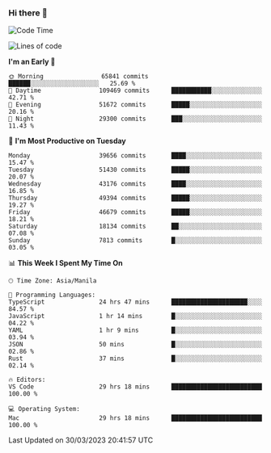 ### Hi there 👋

<!--START_SECTION:waka-->
![Code Time](http://img.shields.io/badge/Code%20Time-3%2C796%20hrs%2043%20mins-blue)

![Lines of code](https://img.shields.io/badge/From%20Hello%20World%20I%27ve%20Written-101.2%20million%20lines%20of%20code-blue)

**I'm an Early 🐤** 

```text
🌞 Morning                65841 commits       ██████░░░░░░░░░░░░░░░░░░░   25.69 % 
🌆 Daytime                109469 commits      ███████████░░░░░░░░░░░░░░   42.71 % 
🌃 Evening                51672 commits       █████░░░░░░░░░░░░░░░░░░░░   20.16 % 
🌙 Night                  29300 commits       ███░░░░░░░░░░░░░░░░░░░░░░   11.43 % 
```
📅 **I'm Most Productive on Tuesday** 

```text
Monday                   39656 commits       ████░░░░░░░░░░░░░░░░░░░░░   15.47 % 
Tuesday                  51430 commits       █████░░░░░░░░░░░░░░░░░░░░   20.07 % 
Wednesday                43176 commits       ████░░░░░░░░░░░░░░░░░░░░░   16.85 % 
Thursday                 49394 commits       █████░░░░░░░░░░░░░░░░░░░░   19.27 % 
Friday                   46679 commits       █████░░░░░░░░░░░░░░░░░░░░   18.21 % 
Saturday                 18134 commits       ██░░░░░░░░░░░░░░░░░░░░░░░   07.08 % 
Sunday                   7813 commits        █░░░░░░░░░░░░░░░░░░░░░░░░   03.05 % 
```


📊 **This Week I Spent My Time On** 

```text
🕑︎ Time Zone: Asia/Manila

💬 Programming Languages: 
TypeScript               24 hrs 47 mins      █████████████████████░░░░   84.57 % 
JavaScript               1 hr 14 mins        █░░░░░░░░░░░░░░░░░░░░░░░░   04.22 % 
YAML                     1 hr 9 mins         █░░░░░░░░░░░░░░░░░░░░░░░░   03.94 % 
JSON                     50 mins             █░░░░░░░░░░░░░░░░░░░░░░░░   02.86 % 
Rust                     37 mins             █░░░░░░░░░░░░░░░░░░░░░░░░   02.14 % 

🔥 Editors: 
VS Code                  29 hrs 18 mins      █████████████████████████   100.00 % 

💻 Operating System: 
Mac                      29 hrs 18 mins      █████████████████████████   100.00 % 
```


 Last Updated on 30/03/2023 20:41:57 UTC
<!--END_SECTION:waka-->


<!--
**rad182/rad182** is a ✨ _special_ ✨ repository because its `README.md` (this file) appears on your GitHub profile.

Here are some ideas to get you started:

- 🔭 I’m currently working on ...
- 🌱 I’m currently learning ...
- 👯 I’m looking to collaborate on ...
- 🤔 I’m looking for help with ...
- 💬 Ask me about ...
- 📫 How to reach me: ...
- 😄 Pronouns: ...
- ⚡ Fun fact: ...
-->
